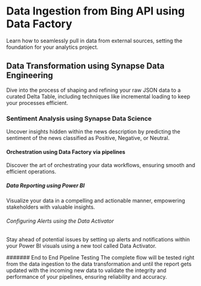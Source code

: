 # Data Ingestion from Bing API using Data Factory
Learn how to seamlessly pull in data from external sources, setting the foundation for your analytics project.

## Data Transformation using Synapse Data Engineering
Dive into the process of shaping and refining your raw JSON data to a curated Delta Table, including techniques like incremental loading to keep your processes efficient.

### Sentiment Analysis using Synapse Data Science
Uncover insights hidden within the news description by predicting the sentiment of the news classified as Positive, Negative, or Neutral.

#### Orchestration using Data Factory via pipelines
Discover the art of orchestrating your data workflows, ensuring smooth and efficient operations.

##### Data Reporting using Power BI
Visualize your data in a compelling and actionable manner, empowering stakeholders with valuable insights.

###### Configuring Alerts using the Data Activator
Stay ahead of potential issues by setting up alerts and notifications within your Power BI visuals using a new tool called Data Activator.

####### End to End Pipeline Testing
The complete flow will be tested right from the data ingestion to the data transformation and until the report gets updated with the incoming new data to validate the integrity and performance of your pipelines, ensuring reliability and accuracy.
